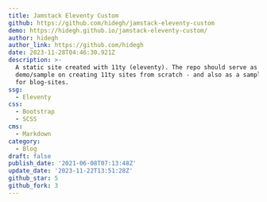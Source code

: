 ```yaml
---
title: Jamstack Eleventy Custom
github: https://github.com/hidegh/jamstack-eleventy-custom
demo: https://hidegh.github.io/jamstack-eleventy-custom/
author: hidegh
author_link: https://github.com/hidegh
date: 2023-11-28T04:46:30.921Z
description: >-
  A static site created with 11ty (eleventy). The repo should serve as a
  demo/sample on creating 11ty sites from scratch - and also as a sample/basic
  for blog-sites.
ssg:
  - Eleventy
css:
  - Bootstrap
  - SCSS
cms:
  - Markdown
category:
  - Blog
draft: false
publish_date: '2021-06-08T07:13:48Z'
update_date: '2023-11-22T13:51:28Z'
github_star: 5
github_fork: 3
---
```

